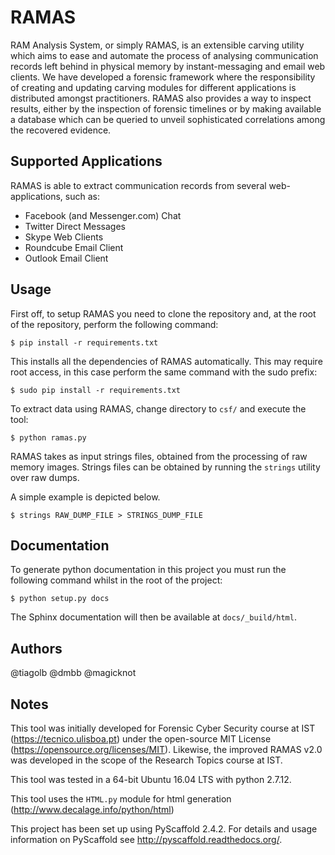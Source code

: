 RAMAS
=====

 RAM Analysis System, or simply RAMAS, is an extensible carving utility which aims to ease and automate the process of analysing communication records left behind in physical memory by instant-messaging and email web clients. We have developed a forensic framework where the responsibility of creating and updating carving modules for different applications is distributed amongst practitioners. RAMAS also provides a way to inspect results, either by the inspection of forensic timelines or by making available a database which can be queried to unveil sophisticated correlations among the recovered evidence.



Supported Applications
----------------------

RAMAS is able to extract communication records from several web-applications, such as:

* Facebook (and Messenger.com) Chat
* Twitter Direct Messages
* Skype Web Clients
* Roundcube Email Client
* Outlook Email Client

Usage
-----

First off, to setup RAMAS you need to clone the repository and, at the root of the repository, perform the following command:

```
$ pip install -r requirements.txt
```
This installs all the dependencies of RAMAS automatically. This may require root access, in this case perform the same command with the sudo prefix:

```
$ sudo pip install -r requirements.txt
```

To extract data using RAMAS, change directory to `csf/` and execute the tool:

```
$ python ramas.py
```

RAMAS takes as input strings files, obtained from the processing of raw memory images. Strings files can be obtained by running the `strings` utility over raw dumps.

A simple example is depicted below.

```
$ strings RAW_DUMP_FILE > STRINGS_DUMP_FILE
```

Documentation
-------------

To generate python documentation in this project you must run the following command whilst in the root of the project:
```
$ python setup.py docs
```
The Sphinx documentation will then be available at `docs/_build/html`.


Authors
-------

@tiagolb
@dmbb
@magicknot

Notes
-----

This tool was initially developed for Forensic Cyber Security course at IST (https://tecnico.ulisboa.pt) under the open-source MIT License (https://opensource.org/licenses/MIT).
Likewise, the improved RAMAS v2.0 was developed in the scope of the Research Topics course at IST.

This tool was tested in a 64-bit Ubuntu 16.04 LTS with python 2.7.12.

This tool uses the `HTML.py` module for html generation (http://www.decalage.info/python/html)

This project has been set up using PyScaffold 2.4.2. For details and usage
information on PyScaffold see http://pyscaffold.readthedocs.org/.
